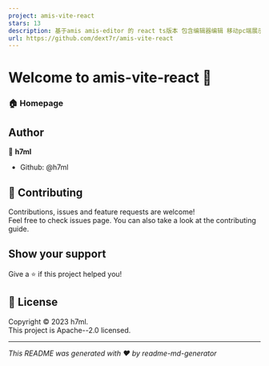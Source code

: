 ```yaml
---
project: amis-vite-react
stars: 13
description: 基于amis amis-editor 的 react ts版本 包含编辑器编辑 移动pc端展示
url: https://github.com/dext7r/amis-vite-react
---
```


Welcome to amis-vite-react 👋
=============================

### 🏠 Homepage

Author
------

👤 **h7ml**

-   Github: @h7ml

🤝 Contributing
---------------

Contributions, issues and feature requests are welcome!  
Feel free to check issues page. You can also take a look at the contributing guide.

Show your support
-----------------

Give a ⭐️ if this project helped you!

📝 License
----------

Copyright © 2023 h7ml.  
This project is Apache--2.0 licensed.

* * *

_This README was generated with ❤️ by readme-md-generator_
